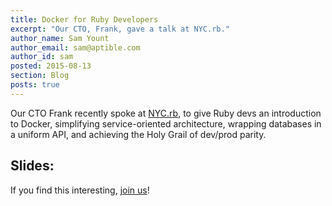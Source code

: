 ```yaml
---
title: Docker for Ruby Developers
excerpt: "Our CTO, Frank, gave a talk at NYC.rb."
author_name: Sam Yount
author_email: sam@aptible.com
author_id: sam
posted: 2015-08-13
section: Blog
posts: true
---
```

Our CTO Frank recently spoke at [NYC.rb](http://www.meetup.com/NYC-rb/), to give Ruby devs an introduction to Docker, simplifying service-oriented architecture, wrapping databases in a uniform API, and achieving the Holy Grail of dev/prod parity.  

## Slides:

<script async class="speakerdeck-embed" data-id="c60636ca1f0f45748aab79e4587a1622" data-ratio="1.77777777777778" src="//speakerdeck.com/assets/embed.js"></script>

If you find this interesting, [join us](https://www.aptible.com/company/careers/)!
